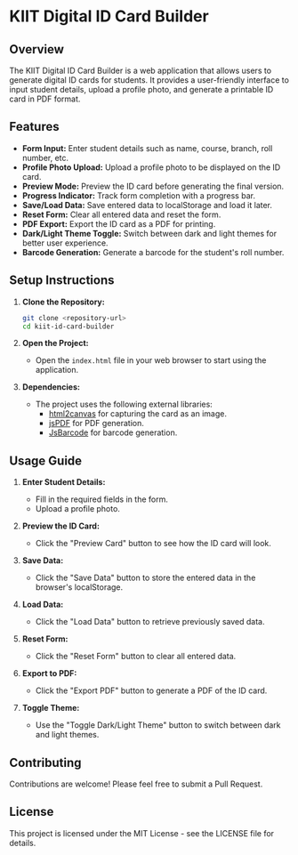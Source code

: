 # KIIT Digital ID Card Builder

## Overview
The KIIT Digital ID Card Builder is a web application that allows users to generate digital ID cards for students. It provides a user-friendly interface to input student details, upload a profile photo, and generate a printable ID card in PDF format.

## Features
- **Form Input:** Enter student details such as name, course, branch, roll number, etc.
- **Profile Photo Upload:** Upload a profile photo to be displayed on the ID card.
- **Preview Mode:** Preview the ID card before generating the final version.
- **Progress Indicator:** Track form completion with a progress bar.
- **Save/Load Data:** Save entered data to localStorage and load it later.
- **Reset Form:** Clear all entered data and reset the form.
- **PDF Export:** Export the ID card as a PDF for printing.
- **Dark/Light Theme Toggle:** Switch between dark and light themes for better user experience.
- **Barcode Generation:** Generate a barcode for the student's roll number.

## Setup Instructions
1. **Clone the Repository:**
   ```bash
   git clone <repository-url>
   cd kiit-id-card-builder
   ```

2. **Open the Project:**
   - Open the `index.html` file in your web browser to start using the application.

3. **Dependencies:**
   - The project uses the following external libraries:
     - [html2canvas](https://html2canvas.hertzen.com/) for capturing the card as an image.
     - [jsPDF](https://cdnjs.cloudflare.com/ajax/libs/jspdf/2.5.1/jspdf.umd.min.js) for PDF generation.
     - [JsBarcode](https://github.com/lindell/JsBarcode) for barcode generation.

## Usage Guide
1. **Enter Student Details:**
   - Fill in the required fields in the form.
   - Upload a profile photo.

2. **Preview the ID Card:**
   - Click the "Preview Card" button to see how the ID card will look.

3. **Save Data:**
   - Click the "Save Data" button to store the entered data in the browser's localStorage.

4. **Load Data:**
   - Click the "Load Data" button to retrieve previously saved data.

5. **Reset Form:**
   - Click the "Reset Form" button to clear all entered data.

6. **Export to PDF:**
   - Click the "Export PDF" button to generate a PDF of the ID card.

7. **Toggle Theme:**
   - Use the "Toggle Dark/Light Theme" button to switch between dark and light themes.

## Contributing
Contributions are welcome! Please feel free to submit a Pull Request.

## License
This project is licensed under the MIT License - see the LICENSE file for details. 